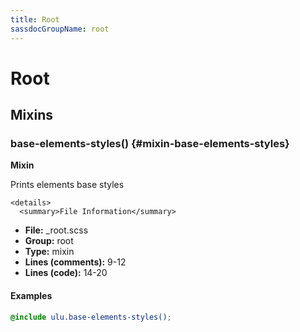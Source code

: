 ```yaml
---
title: Root
sassdocGroupName: root
---
```



# Root





## Mixins




<div class="sassdoc-item-header">

###  base-elements-styles() {#mixin-base-elements-styles}

  <div class="sassdoc-item-header__labels">
    <span class="tag tag--primary"><strong>Mixin</strong></span>
  </div>

</div>

  

Prints elements base styles
    
    

    <details>
      <summary>File Information</summary>
- **File:** _root.scss
- **Group:** root
- **Type:** mixin
- **Lines (comments):** 9-12
- **Lines (code):** 14-20
    </details>
    

#### Examples

      


``` scss
@include ulu.base-elements-styles();
```
  

      
  
  